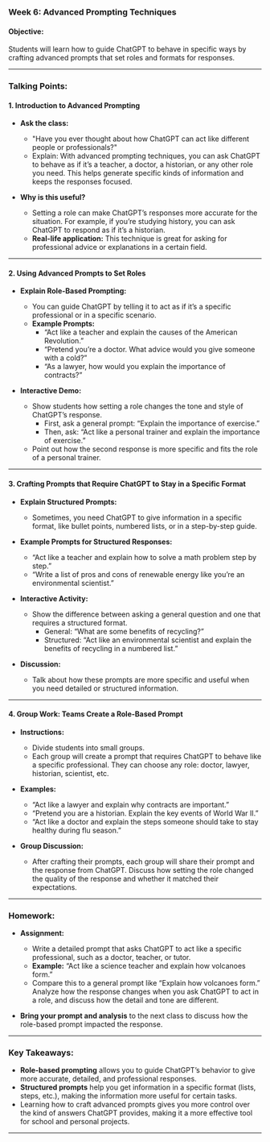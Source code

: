 ### **Week 6: Advanced Prompting Techniques**

#### **Objective:**

Students will learn how to guide ChatGPT to behave in specific ways by crafting advanced prompts that set roles and formats for responses.

---

### **Talking Points:**

#### **1. Introduction to Advanced Prompting**

- **Ask the class:**
  - "Have you ever thought about how ChatGPT can act like different people or professionals?"
  - Explain: With advanced prompting techniques, you can ask ChatGPT to behave as if it’s a teacher, a doctor, a historian, or any other role you need. This helps generate specific kinds of information and keeps the responses focused.
  
- **Why is this useful?**
  - Setting a role can make ChatGPT’s responses more accurate for the situation. For example, if you’re studying history, you can ask ChatGPT to respond as if it’s a historian.
  - **Real-life application:** This technique is great for asking for professional advice or explanations in a certain field.

---

#### **2. Using Advanced Prompts to Set Roles**

- **Explain Role-Based Prompting:**
  - You can guide ChatGPT by telling it to act as if it’s a specific professional or in a specific scenario.
  - **Example Prompts:**
    - “Act like a teacher and explain the causes of the American Revolution.”
    - “Pretend you’re a doctor. What advice would you give someone with a cold?”
    - “As a lawyer, how would you explain the importance of contracts?”

- **Interactive Demo:**
  - Show students how setting a role changes the tone and style of ChatGPT’s response.
    - First, ask a general prompt: “Explain the importance of exercise.”
    - Then, ask: “Act like a personal trainer and explain the importance of exercise.”
  - Point out how the second response is more specific and fits the role of a personal trainer.

---

#### **3. Crafting Prompts that Require ChatGPT to Stay in a Specific Format**

- **Explain Structured Prompts:**
  - Sometimes, you need ChatGPT to give information in a specific format, like bullet points, numbered lists, or in a step-by-step guide.
  
- **Example Prompts for Structured Responses:**
  - “Act like a teacher and explain how to solve a math problem step by step.”
  - “Write a list of pros and cons of renewable energy like you’re an environmental scientist.”
  
- **Interactive Activity:**
  - Show the difference between asking a general question and one that requires a structured format.
    - General: “What are some benefits of recycling?”
    - Structured: “Act like an environmental scientist and explain the benefits of recycling in a numbered list.”
  
- **Discussion:**
  - Talk about how these prompts are more specific and useful when you need detailed or structured information.

---

#### **4. Group Work: Teams Create a Role-Based Prompt**

- **Instructions:**
  - Divide students into small groups.
  - Each group will create a prompt that requires ChatGPT to behave like a specific professional. They can choose any role: doctor, lawyer, historian, scientist, etc.
  
- **Examples:**
  - “Act like a lawyer and explain why contracts are important.”
  - “Pretend you are a historian. Explain the key events of World War II.”
  - “Act like a doctor and explain the steps someone should take to stay healthy during flu season.”
  
- **Group Discussion:**
  - After crafting their prompts, each group will share their prompt and the response from ChatGPT. Discuss how setting the role changed the quality of the response and whether it matched their expectations.

---

### **Homework:**

- **Assignment:**
  - Write a detailed prompt that asks ChatGPT to act like a specific professional, such as a doctor, teacher, or tutor.
  - **Example:** “Act like a science teacher and explain how volcanoes form.”
  - Compare this to a general prompt like “Explain how volcanoes form.” Analyze how the response changes when you ask ChatGPT to act in a role, and discuss how the detail and tone are different.
  
- **Bring your prompt and analysis** to the next class to discuss how the role-based prompt impacted the response.

---

### **Key Takeaways:**

- **Role-based prompting** allows you to guide ChatGPT’s behavior to give more accurate, detailed, and professional responses.
- **Structured prompts** help you get information in a specific format (lists, steps, etc.), making the information more useful for certain tasks.
- Learning how to craft advanced prompts gives you more control over the kind of answers ChatGPT provides, making it a more effective tool for school and personal projects.

---

